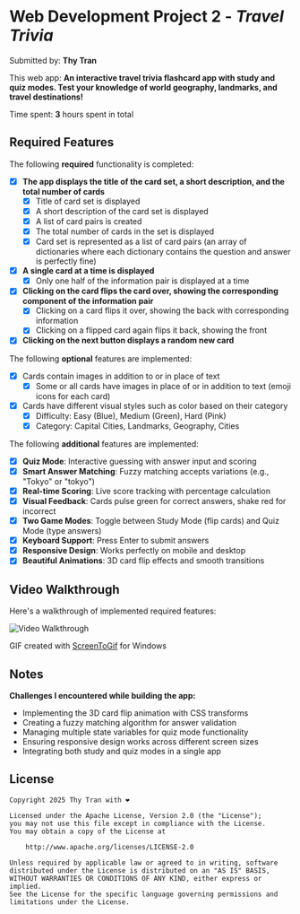 # Web Development Project 2 - *Travel Trivia*

Submitted by: **Thy Tran**

This web app: **An interactive travel trivia flashcard app with study and quiz modes. Test your knowledge of world geography, landmarks, and travel destinations!**

Time spent: **3** hours spent in total

## Required Features

The following **required** functionality is completed:

- [x] **The app displays the title of the card set, a short description, and the total number of cards**
  - [x] Title of card set is displayed 
  - [x] A short description of the card set is displayed 
  - [x] A list of card pairs is created
  - [x] The total number of cards in the set is displayed 
  - [x] Card set is represented as a list of card pairs (an array of dictionaries where each dictionary contains the question and answer is perfectly fine)
- [x] **A single card at a time is displayed**
  - [x] Only one half of the information pair is displayed at a time
- [x] **Clicking on the card flips the card over, showing the corresponding component of the information pair**
  - [x] Clicking on a card flips it over, showing the back with corresponding information 
  - [x] Clicking on a flipped card again flips it back, showing the front
- [x] **Clicking on the next button displays a random new card**

The following **optional** features are implemented:

- [x] Cards contain images in addition to or in place of text
  - [x] Some or all cards have images in place of or in addition to text (emoji icons for each card)
- [x] Cards have different visual styles such as color based on their category
  - [x] Difficulty: Easy (Blue), Medium (Green), Hard (Pink)
  - [x] Category: Capital Cities, Landmarks, Geography, Cities

The following **additional** features are implemented:

* [x] **Quiz Mode**: Interactive guessing with answer input and scoring
* [x] **Smart Answer Matching**: Fuzzy matching accepts variations (e.g., "Tokyo" or "tokyo")
* [x] **Real-time Scoring**: Live score tracking with percentage calculation
* [x] **Visual Feedback**: Cards pulse green for correct answers, shake red for incorrect
* [x] **Two Game Modes**: Toggle between Study Mode (flip cards) and Quiz Mode (type answers)
* [x] **Keyboard Support**: Press Enter to submit answers
* [x] **Responsive Design**: Works perfectly on mobile and desktop
* [x] **Beautiful Animations**: 3D card flip effects and smooth transitions

## Video Walkthrough

Here's a walkthrough of implemented required features:

<img src='src/assets/Project2CodePath.gif/' title='Video Walkthrough' width='' alt='Video Walkthrough' />

<!-- Replace this with whatever GIF tool you used! -->
GIF created with [ScreenToGif](https://www.screentogif.com/) for Windows


## Notes

**Challenges I encountered while building the app:**
- Implementing the 3D card flip animation with CSS transforms
- Creating a fuzzy matching algorithm for answer validation
- Managing multiple state variables for quiz mode functionality
- Ensuring responsive design works across different screen sizes
- Integrating both study and quiz modes in a single app


## License

    Copyright 2025 Thy Tran with ❤️

    Licensed under the Apache License, Version 2.0 (the "License");
    you may not use this file except in compliance with the License.
    You may obtain a copy of the License at

        http://www.apache.org/licenses/LICENSE-2.0

    Unless required by applicable law or agreed to in writing, software
    distributed under the License is distributed on an "AS IS" BASIS,
    WITHOUT WARRANTIES OR CONDITIONS OF ANY KIND, either express or implied.
    See the License for the specific language governing permissions and
    limitations under the License.
